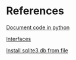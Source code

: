# References


[Document code in python](https://realpython.com/documenting-python-code/)

[Interfaces](https://realpython.com/python-interface/#using-abc-to-register-a-virtual-subclass)


[Install sqlite3 db from file](https://stackoverflow.com/questions/2049109/how-do-i-import-sql-files-into-sqlite-3)

